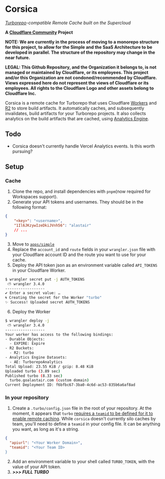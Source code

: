 # Corsica

_[Turborepo](https://turbo.build/repo)-compatible Remote Cache built on the Supercloud_

**A [Cloudflare Community](https://github.com/Cloudflare-Community) Project**

**NOTE: We are currently in the process of moving to a monorepo structure for this project, to allow for the Simple and the SaaS Architecture to be developed in parallel. The structure of the repository may change in the near future.**

**LEGAL: This Github Repository, and the Organization it belongs to, is not managed or maintained by Cloudflare, or its employees. This project and/or this Organization are not condoned/recommended by Cloudflare. Views expressed here do not represent the views of Cloudflare or its employees. All rights to the Cloudflare Logo and other assets belong to Cloudflare Inc.**

Corsica is a remote cache for Turborepo that uses Cloudflare [Workers](https://developers.cloudflare.com/workers) and [R2](https://developers.cloudflare.com/r2) to store build artifacts. It automatically caches, and subsequently invalidates, build artifacts for your Turborepo projects. It also collects analytics on the build artifacts that are cached, using [Analytics Engine](https://developers.cloudflare.com/analytics/analytics-engine/).

## Todo

- Corsica doesn't currently handle Vercel Analytics events. Is this worth pursuing?

## Setup

### Cache

1. Clone the repo, and install dependencies with `pnpm`(now required for Workspaces support).
2. Generate your API tokens and usernames. They should be in the following format:

```json
{
	"<key>": "<username>",
	"1Il6JKzywIzeDkiJVnh56": "alastair"
	// ...
}
```

3. Move to [`apps/simple`](apps/simple)
4. Replace the `account_id` and `route` fields in your `wrangler.json` file with your Cloudflare account ID and the route you want to use for your cache.
5. Deploy the API token json as an environment variable called `API_TOKENS` in your Cloudflare Worker.

```bash
$ wrangler secret put -j AUTH_TOKENS
 ⛅️ wrangler 3.4.0
------------------
✔ Enter a secret value: …
🌀 Creating the secret for the Worker "turbo"
✨ Success! Uploaded secret AUTH_TOKENS
```

6. Deploy the Worker

```bash
$ wrangler deploy -j
 ⛅️ wrangler 3.4.0
------------------
Your worker has access to the following bindings:
- Durable Objects:
  - EXPIRE: Expire
- R2 Buckets:
  - R2: turbo
- Analytics Engine Datasets:
  - AE: TurborepoAnalytics
Total Upload: 23.55 KiB / gzip: 8.48 KiB
Uploaded turbo (3.89 sec)
Published turbo (8.33 sec)
  turbo.goalastair.com (custom domain)
Current Deployment ID: f6bfbc67-3ba0-4c6d-ac53-835b6a6af8ad
```

### In your repository

1. Create a `.turbo/config.json` file in the root of your repository. At the moment, it appears that `turbo` [requires a `teamid` to be defined for it to enable remote caching](https://github.com/vercel/turbo/blob/8f3ec2c79713273da54469cfdfcfcea66cb9d206/cli/internal/client/client.go#L81-L83). While `corsica` doesn't currently silo caches by team, you'll need to define a `teamid` in your config file. It can be anything you want, as long as it's a string.

```json
{
  "apiurl": "<Your Worker Domain>",
  "teamid": "<Your Team ID>
}
```

2. Add an environment variable to your shell called `TURBO_TOKEN`, with the value of your API token.
3. **_\>\>\> FULL TURBO_**
